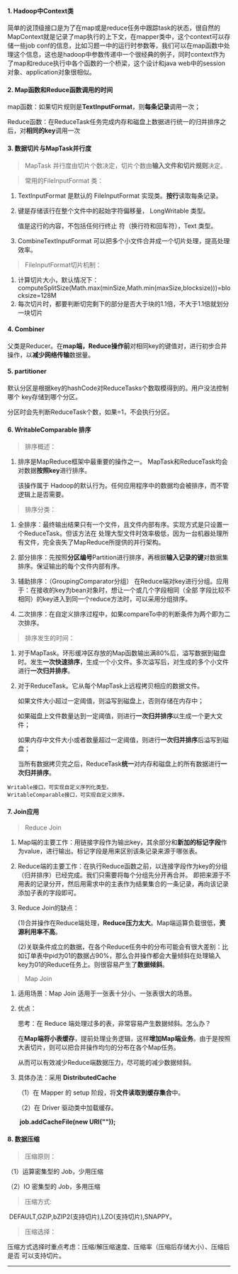 #### 1. Hadoop中Context类

  简单的说顶级接口是为了在map或是reduce任务中跟踪task的状态，很自然的MapContext就是记录了map执行的上下文，在mapper类中，这个context可以存储一些job conf的信息，比如习题一中的运行时参数等，我们可以在map函数中处理这个信息，这也是hadoop中参数传递中一个很经典的例子，同时context作为了map和reduce执行中各个函数的一个桥梁，这个设计和java web中的session对象、application对象很相似。

#### 2. Map函数和Reduce函数调用的时间

  map函数：如果切片规则是**TextInputFormat**，则**每条记录**调用一次；

  Reduce函数：在ReduceTask任务完成内存和磁盘上数据进行统一的归并排序之后，对**相同的key**调用一次

#### 3. 数据切片与MapTask并行度 

  > MapTask 并行度由切片个数决定，切片个数由**输入文件和切片规则**决定。

> 常用的FileInputFormat 类：

1. TextInputFormat 是默认的 FileInputFormat 实现类。**按行**读取每条记录。

2. 键是存储该行在整个文件中的起始字符偏移量， LongWritable 类型。

   值是这行的内容，不包括任何行终止 符（换行符和回车符），Text 类型。

3. CombineTextInputFormat 可以把多个小文件合并成一个切片处理，提高处理效率。

> FileInputFormat切片机制：

1. 计算切片大小，默认情况下：computeSplitSize(Math.max(minSize,Math.min(maxSize,blocksize)))=blocksize=128M
2. 每次切片时，都要判断切完剩下的部分是否大于块的1.1倍，不大于1.1倍就划分一块切片

#### 4. Combiner

  父类是Reducer。在**map端，Reduce操作前**对相同key的键值对，进行初步合并操作，以**减少网络传输**数据量。

#### 5. partitioner

  默认分区是根据key的hashCode对ReduceTasks个数取模得到的。用户没法控制哪个 key存储到哪个分区。

  分区时会先判断ReduceTask个数，如果=1，不会执行分区。

#### 6. WritableComparable 排序

> 排序概述：

1. 排序是MapReduce框架中最重要的操作之一。 MapTask和ReduceTask均会对数据**按照key**进行排序。

   该操作属于 Hadoop的默认行为。任何应用程序中的数据均会被排序，而不管逻辑上是否需要。

> 排序分类：

1. 全排序：最终输出结果只有一个文件，且文件内部有序。实现方式是只设置一个ReduceTask。但该方法在 处理大型文件时效率极低，因为一台机器处理所有文件，完全丧失了MapReduce所提供的并行架构。

2. 部分排序：先按照**分区编号**Partition进行排序，再根据**输入记录的键**对数据集排序。保证输出的每个文件内部有序。

3. 辅助排序：（GroupingComparator分组） 在Reduce端对key进行分组。应用于：在接收的key为bean对象时，想让一个或几个字段相同（全部 字段比较不相同）的key进入到同一个reduce方法时，可以采用分组排序。

4. 二次排序：在自定义排序过程中，如果compareTo中的判断条件为两个即为二次排序。

> 排序发生的时间：

1. 对于MapTask。环形缓冲区存放的Map函数输出满80%后，溢写数据到磁盘时。发生**一次快速排序**，生成一个小文件。多次溢写后，对生成的多个小文件进行**一次归并排序**。

2. 对于ReduceTask。它从每个MapTask上远程拷贝相应的数据文件。

   如果文件大小超过一定阈值，则溢写到磁盘上，否则存储在内存中；

   如果磁盘上文件数量达到一定阈值，则进行**一次归并排序**以生成一个更大文件；

   如果内存中文件大小或者数量超过一定阈值，则进行**一次归并排序**后溢写到磁盘；

   当所有数据拷贝完之后，ReduceTask**统一**对内存和磁盘上的所有数据进行**一次归并排序**。

  ```
  Writable接口，可实现自定义序列化类型。
  WritableComparable接口，可实现自定义排序。
  ```

#### 7. Join应用

> Reduce Join

1. Map端的主要工作：用链接字段作为输出key，其余部分和**新加的标记字段**作为value，进行输出。标记字段是用来区别该条记录来源于哪张表。

2. Reduce端的主要工作：在执行Reduce函数之前，以连接字段作为key的分组（归并排序）已经完成。我们只需要将每个分组先分开再合并。
即把来源于不用表的记录分开，然后用需求中的主表作为结果集合的一条记录，再向该记录添加子表的字段即可。

3. Reduce Join的缺点：

   (1)合并操作在Reduce端处理，**Reduce压力太大**。Map端运算负载很低，**资源利用率不高**。

   (2)关联条件成立的数据，在各个Reduce任务中的分布可能会有很大差别：比如订单表中pid为01的数据占90%，那么合并操作都会大量倾斜在处理输入key为01的Reduce任务上。则很容易产生了**数据倾斜**。

> Map Join

1. 适用场景：Map Join 适用于一张表十分小、一张表很大的场景。

2. 优点：

   思考：在 Reduce 端处理过多的表，非常容易产生数据倾斜。怎么办？

   在**Map端将小表缓存**，提前处理业务逻辑，这样**增加Map端业务**。由于是按照大表切片，则可以把合并操作均匀的分布在各个Map任务。

   从而可以有效减少Reduce端数据压力，尽可能的减少数据倾斜。

3. 具体办法：采用 **DistributedCache**

   （1）在 Mapper 的 setup 阶段，将**文件读取到缓存集合**中。 

   （2）在 Driver 驱动类中加载缓存。

   ​			**job.addCacheFile(new URI(""));**

#### 8. 数据压缩

> 压缩原则：

（1）运算密集型的 Job，少用压缩 

（2）IO 密集型的 Job，多用压缩

> 压缩方式:

​	DEFAULT,GZIP,bZIP2(支持切片),LZO(支持切片),SNAPPY。

> 压缩选择：

压缩方式选择时重点考虑：压缩/解压缩速度、压缩率（压缩后存储大小）、压缩后是否 可以支持切片。

---

